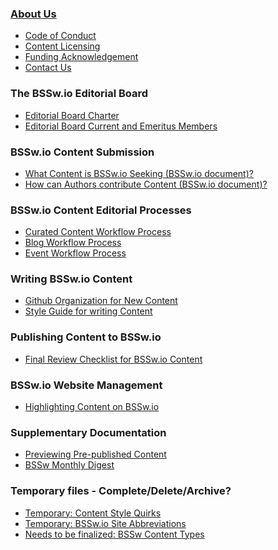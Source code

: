 ### [About Us](WhoAreWe.md)
  - [Code of Conduct]()
  - [Content Licensing]()
  - [Funding Acknowledgement]()
  - [Contact Us]()
### The BSSw.io Editorial Board
  - [Editorial Board Charter]()
  - [Editorial Board Current and Emeritus Members]()
### BSSw.io Content Submission
  - [What Content is BSSw.io Seeking (BSSw.io document)?](WhatToContribute.md)
  - [How can Authors contribute Content (BSSw.io document)?](HowToContribute.md)  
### BSSw.io Content Editorial Processes
  - [Curated Content Workflow Process](PublContent/CuratedContentEditorialWorkflow.md)
  - [Blog Workflow Process]()
  - [Event Workflow Process]()
### Writing BSSw.io Content
  - [Github Organization for New Content](OrgNewContent/OrganizeNewContent.md)
  - [Style Guide for writing Content](ContentStyleGuide/ContentStyleGuide.md)
### Publishing Content to BSSw.io
  - [Final Review Checklist for BSSw.io Content](PublContent/ContentReviewchecklist.md)
### BSSw.io Website Management
  - [Highlighting Content on BSSw.io]()
### Supplementary Documentation
  - [Previewing Pre-published Content]()
  - [BSSw Monthly Digest]()
### Temporary files - Complete/Delete/Archive?
  - [Temporary: Content Style Quirks](TmpFiles/StyleQuirks.md)
  - [Temporary: BSSw.io Site Abbreviations](TmpFiles/Abbreviations.md)	
  - [Needs to be finalized: BSSw Content Types](Site/ContentTypes.md)
